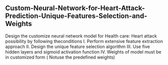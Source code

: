 ## Custom-Neural-Network-for-Heart-Attack-Prediction-Unique-Features-Selection-and-Weights
Design the customize neural network model for Health care: Heart attack possibility by
following theconditions
I. Perform extensive feature extraction approach
II. Design the unique feature selection algorithm
III. Use five hidden layers and sigmoid activation function
IV. Weights of model must be in customized form ( Notuse the predefined weights)
